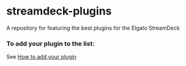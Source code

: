 # streamdeck-plugins
A repository for featuring the best plugins for the Elgato StreamDeck

### To add your plugin to the list: 
See [How to add your plugin](https://github.com/madmatt/streamdeck-plugins/blob/master/developers.md)
